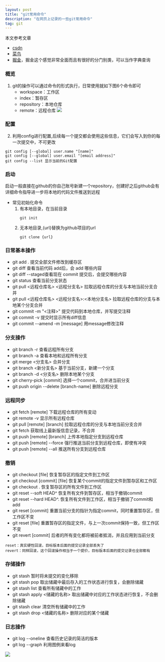 ```yaml
---
layout: post
title: "git常用命令"
description: "在网页上记录的一些git常用命令"
tag: git
---   
```


本文参考文章
* [csdn]((https://blog.csdn.net/weixin_44475093/article/details/119621631#:~:text=%E6%97%A5%E5%B8%B8%E5%9F%BA%E6%9C%AC%E6%93%8D%E4%BD%9C%201%20git%20init%20%E5%88%9D%E5%A7%8B%E5%8C%96%E4%BB%93%E5%BA%93%EF%BC%8C%E9%BB%98%E8%AE%A4%E4%B8%BA%20master%20%E5%88%86%E6%94%AF%202,8%20git%20pull%20%3C%E8%BF%9C%E7%A8%8B%E4%BB%93%E5%BA%93%E5%90%8D%3E%20%3C%E8%BF%9C%E7%A8%8B%E5%88%86%E6%94%AF%E5%90%8D%3E%3A%3C%E6%9C%AC%E5%9C%B0%E5%88%86%E6%94%AF%E5%90%8D%3E%20%E6%8B%89%E5%8F%96%E8%BF%9C%E7%A8%8B%E4%BB%93%E5%BA%93%E7%9A%84%E5%88%86%E6%94%AF%E4%B8%8E%E6%9C%AC%E5%9C%B0%E6%9F%90%E4%B8%AA%E5%88%86%E6%94%AF%E5%90%88%E5%B9%B6%20More%20items))
* [菜鸟](https://www.runoob.com/git/git-branch.html)
* [掘金](https://juejin.cn/post/7133507623399194661)，掘金这个感觉非常全面而且有很好的分门别类，可以当作字典查询
### 概览

1. git的操作可以通过命令的形式执行，日常使用就如下图6个命令即可
    * workspace：工作区
    * index：暂存区
    * repository：本地仓库
    * remote：远程仓库
![](/aiwq2.github.io/images/posts/git/summary.png)

### 配置

2. 利用config进行配置,后续每一个提交都会使用这些信息，它们会写入到你的每一次提交中，不可更改
```
git config [--global] user.name "[name]"
git config [--global] user.email "[email address]"
git config --list 显示当前的Git配置
```

### 启动
启动一般直接在github的你自己账号新建一个repository，创建好之后github会有详细命令指导进一步将本地的代码文件推送到远程
* 常见初始化命令
    1. 有本地目录，在当前目录
        ```
        git init
        ```
    2. 无本地目录,{url}替换为github项目的url
        ```
        git clone {url}
        ```

### 日常基本操作

* git add . 提交全部文件修改到缓存区
* git diff  查看当前代码 add后，会 add 哪些内容
* git diff --staged查看现在 commit 提交后，会提交哪些内容
* git status 查看当前分支状态
* git pull <远程仓库名> <远程分支名> 拉取远程仓库的分支与本地当前分支合并
* git pull <远程仓库名> <远程分支名>:<本地分支名> 拉取远程仓库的分支与本地某个分支合并
* git commit -m "<注释>" 提交代码到本地仓库，并写提交注释
* git commit -v 提交时显示所有diff信息
* git commit --amend -m [message] 用message修改注释

### 分支操作
* git branch -r 查看远程所有分支
* git branch -a 查看本地和远程所有分支
* git merge <分支名> 合并分支
* git branch <新分支名> 基于当前分支，新建一个分支
* git branch -d <分支名> 删除本地某个分支
* git cherry-pick [commit]	选择一个commit，合并进当前分支
* git push origin --delete [branch-name] 删除远程分支

### 远程同步
* git fetch [remote] 下载远程仓库的所有变动
* git remote -v 显示所有远程仓库
* git pull [remote] [branch] 拉取远程仓库的分支与本地当前分支合并
* git fetch 获取线上最新版信息记录，不合并
* git push [remote] [branch] 上传本地指定分支到远程仓库
* git push [remote] --force 强行推送当前分支到远程仓库，即使有冲突
* git push [remote] --all 推送所有分支到远程仓库

### 撤销
* git checkout [file] 恢复暂存区的指定文件到工作区
* git checkout [commit] [file]  恢复某个commit的指定文件到暂存区和工作区
* git checkout . 恢复暂存区的所有文件到工作区
* git reset --soft HEAD^  恢复所有文件到暂存区，相当于撤销commit
* git reset --hard HEAD^. 恢复所有文件到工作区，相当于撤销了commit和add
* git reset [commit] 重置当前分支的指针为指定commit，同时重置暂存区，但工作区不变
* git reset [file] 重置暂存区的指定文件，与上一次commit保持一致，但工作区不变
* git revert [commit]  后者的所有变化都将被前者抵消，并且应用到当前分支

```
reset：真实硬性回滚，目标版本后面的提交记录全部丢失了
revert：同样回滚，这个回滚操作相当于一个提价，目标版本后面的提交记录也全部都有
```

### 存储操作

* git stash 暂时将未提交的变化移除
* git stash pop 取出储藏中最后存入的工作状态进行恢复，会删除储藏
* git stash list 查看所有储藏中的工作
* git stash apply <储藏的名称>  取出储藏中对应的工作状态进行恢复，不会删除储藏
* git stash clear 清空所有储藏中的工作
* git stash drop <储藏的名称>  删除对应的某个储藏

### 日志操作 
* git log --oneline 查看历史记录的简洁的版本
* git log --graph 利用图例来看log

![](/aiwq2.github.io/images/posts/git/summary2.png)